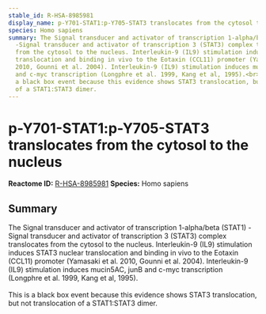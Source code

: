 ```yaml
---
stable_id: R-HSA-8985981
display_name: p-Y701-STAT1:p-Y705-STAT3 translocates from the cytosol to the nucleus
species: Homo sapiens
summary: The Signal transducer and activator of transcription 1-alpha/beta (STAT1)
  -Signal transducer and activator of transcription 3 (STAT3) complex translocates
  from the cytosol to the nucleus. Interleukin-9 (IL9) stimulation induces STAT3 nuclear
  translocation and binding in vivo to the Eotaxin (CCL11) promoter (Yamasaki et al.
  2010, Gounni et al. 2004). Interleukin-9 (IL9) stimulation induces mucin5AC, junB
  and c-myc transcription (Longphre et al. 1999, Kang et al, 1995).<br><br> This is
  a black box event because this evidence shows STAT3 translocation, but not translocation
  of a STAT1:STAT3 dimer.
---
```


# p-Y701-STAT1:p-Y705-STAT3 translocates from the cytosol to the nucleus
**Reactome ID:** [R-HSA-8985981](https://reactome.org/content/detail/R-HSA-8985981)
**Species:** Homo sapiens

## Summary

The Signal transducer and activator of transcription 1-alpha/beta (STAT1) -Signal transducer and activator of transcription 3 (STAT3) complex translocates from the cytosol to the nucleus. Interleukin-9 (IL9) stimulation induces STAT3 nuclear translocation and binding in vivo to the Eotaxin (CCL11) promoter (Yamasaki et al. 2010, Gounni et al. 2004). Interleukin-9 (IL9) stimulation induces mucin5AC, junB and c-myc transcription (Longphre et al. 1999, Kang et al, 1995).<br><br> This is a black box event because this evidence shows STAT3 translocation, but not translocation of a STAT1:STAT3 dimer.
